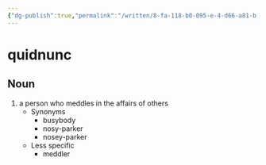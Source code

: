 ```yaml
---
{"dg-publish":true,"permalink":"/written/8-fa-118-b0-095-e-4-d66-a81-b-4-b104-fc-67715/","dgHomeLink":true,"dgPassFrontmatter":false}
---
```


# quidnunc


## Noun

1. a person who meddles in the affairs of others
	- Synonyms
		- busybody
		- nosy-parker
		- nosey-parker
	- Less specific
		- meddler

